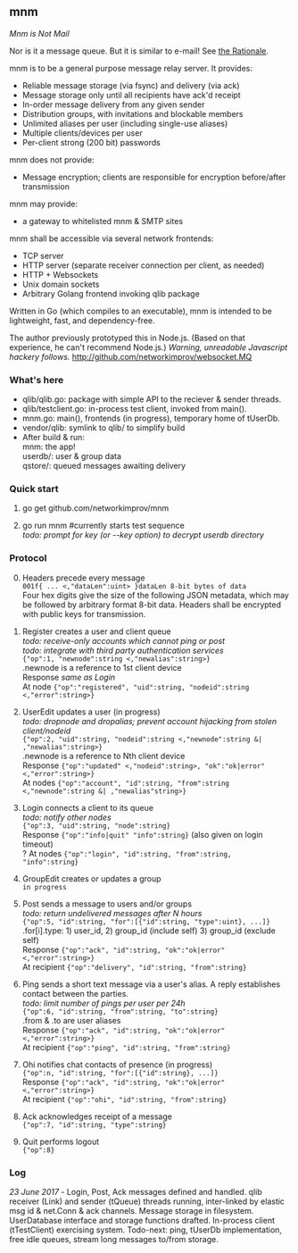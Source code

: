 ## mnm

_Mnm is Not Mail_

Nor is it a message queue. But it is similar to e-mail! See [the Rationale](Rationale.md).

mnm is to be a general purpose message relay server. It provides:
- Reliable message storage (via fsync) and delivery (via ack)
- Message storage only until all recipients have ack'd receipt
- In-order message delivery from any given sender
- Distribution groups, with invitations and blockable members
- Unlimited aliases per user (including single-use aliases)
- Multiple clients/devices per user
- Per-client strong (200 bit) passwords

mnm does not provide:
- Message encryption; clients are responsible for encryption before/after transmission

mnm may provide:
- a gateway to whitelisted mnm & SMTP sites

mnm shall be accessible via several network frontends:
- TCP server
- HTTP server (separate receiver connection per client, as needed)
- HTTP + Websockets
- Unix domain sockets
- Arbitrary Golang frontend invoking qlib package

Written in Go (which compiles to an executable), mnm is intended to be
lightweight, fast, and dependency-free.

The author previously prototyped this in Node.js.
(Based on that experience, he can't recommend Node.js.)
_Warning, unreadable Javascript hackery follows._
http://github.com/networkimprov/websocket.MQ

### What's here

- qlib/qlib.go: package with simple API to the reciever & sender threads.
- qlib/testclient.go: in-process test client, invoked from main().
- mnm.go: main(), frontends (in progress), temporary home of tUserDb.
- vendor/qlib: symlink to qlib/ to simplify build
- After build & run:  
mnm: the app!  
userdb/: user & group data  
qstore/: queued messages awaiting delivery

### Quick start

1. go get github.com/networkimprov/mnm

2. go run mnm #currently starts test sequence  
_todo: prompt for key (or --key option) to decrypt userdb directory_

### Protocol

0. Headers precede every message  
`001f{ ... <,"dataLen":uint> }dataLen 8-bit bytes of data`  
Four hex digits give the size of the following JSON metadata,
which may be followed by arbitrary format 8-bit data.
Headers shall be encrypted with public keys for transmission.

1. Register creates a user and client queue  
_todo: receive-only accounts which cannot ping or post_  
_todo: integrate with third party authentication services_  
`{"op":1, "newnode":string <,"newalias":string>}`  
.newnode is a reference to 1st client device  
Response _same as Login_  
At node `{"op":"registered", "uid":string, "nodeid":string <,"error":string>}`

2. UserEdit updates a user (in progress)  
_todo: dropnode and dropalias; prevent account hijacking from stolen client/nodeid_  
`{"op":2, "uid":string, "nodeid":string <,"newnode":string &| ,"newalias":string>}`  
.newnode is a reference to Nth client device  
Response `{"op":"updated" <,"nodeid":string>, "ok":"ok|error" <,"error":string>}`  
At nodes `{"op":"account", "id":string, "from":string <,"newnode":string &| ,"newalias"string>}`

3. Login connects a client to its queue  
_todo: notify other nodes_  
`{"op":3, "uid":string, "node":string}`  
Response `{"op":"info|quit" "info":string}` (also given on login timeout)  
? At nodes `{"op":"login", "id":string, "from":string, "info":string}`

4. GroupEdit creates or updates a group  
`in progress`

5. Post sends a message to users and/or groups  
_todo: return undelivered messages after N hours_  
`{"op":5, "id":string, "for":[{"id":string, "type":uint}, ...]}`  
.for[i].type: 1) user_id, 2) group_id (include self) 3) group_id (exclude self)  
Response `{"op":"ack", "id":string, "ok":"ok|error" <,"error":string>}`  
At recipient `{"op":"delivery", "id":string, "from":string}`

6. Ping sends a short text message via a user's alias.
A reply establishes contact between the parties.  
_todo: limit number of pings per user per 24h_  
`{"op":6, "id":string, "from":string, "to":string}`  
.from & .to are user aliases  
Response `{"op":"ack", "id":string, "ok":"ok|error" <,"error":string>}`  
At recipient `{"op":"ping", "id":string, "from":string}`

7. Ohi notifies chat contacts of presence (in progress)  
`{"op":n, "id":string, "for":[{"id":string}, ...]}`  
Response `{"op":"ack", "id":string, "ok":"ok|error" <,"error":string>}`  
At recipient `{"op":"ohi", "id":string, "from":string}`

7. Ack acknowledges receipt of a message  
`{"op":7, "id":string, "type":string}`

8. Quit performs logout  
`{"op":8}`

### Log

_23 June 2017_ -
Login, Post, Ack messages defined and handled.
qlib receiver (Link) and sender (tQueue) threads running,
 inter-linked by elastic msg id & net.Conn & ack channels.
Message storage in filesystem.
UserDatabase interface and storage functions drafted.
In-process client (tTestClient) exercising system.
Todo-next: ping, tUserDb implementation, free idle queues, stream long messages to/from storage.
